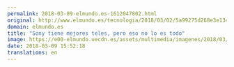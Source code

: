 ```yaml
---
permalink: 2018-03-09-elmundo.es-1612047802.html
original: http://www.elmundo.es/tecnologia/2018/03/02/5a99275d268e3e13498b461a.html
domain: elmundo.es
title: "Sony tiene mejores teles, pero eso no lo es todo"
image: https://e00-elmundo.uecdn.es/assets/multimedia/imagenes/2018/03/02/15199865199109.jpg
date: 2018-03-09 15:52:18
translations: en
---
```


